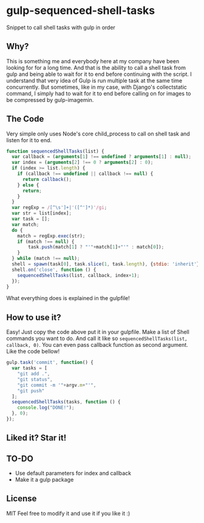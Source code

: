 # gulp-sequenced-shell-tasks
Snippet to call shell tasks with gulp in order

## Why?
This is something me and everybody here at my company have been looking for for a long time.
And that is the ability to call a shell task from gulp and being able to wait for it to end before continuing with the script.
I understand that very idea of Gulp is run multiple task at the same time concurrently.
But sometimes, like in my case, with Django's collectstatic command, I simply had to wait for it to end before calling on for images to be compressed by gulp-imagemin.

## The Code
Very simple only uses Node's core child_process to call on shell task and listen for it to end.
```javascript
function sequencedShellTasks(list) {
  var callback = (arguments[1] !== undefined ? arguments[1] : null);
  var index = (arguments[2] !== 0 ? arguments[2] : 0);
  if (index >= list.length) {
    if (callback !== undefined || callback !== null) {
      return callback();
    } else {
      return;
    }
  }
  var regExp = /[^\s']+|'([^']*)'/gi;
  var str = list[index];
  var task = [];
  var match;
  do {
    match = regExp.exec(str);
    if (match !== null) {
        task.push(match[1] ? "'"+match[1]+"'" : match[0]);
    }
  } while (match !== null);
  shell = spawn(task[0], task.slice(1, task.length), {stdio: 'inherit'});
  shell.on('close', function () {
    sequencedShellTasks(list, callback, index+1);
  });
}
```
What everything does is explained in the gulpfile!

## How to use it?
Easy! Just copy the code above put it in your gulpfile.
Make a list of Shell commands you want to do.
And call it like so `sequencedShellTasks(list, callback, 0)`.
You can even pass callback function as second argument.
Like the code bellow!
```javascript
gulp.task('commit', function() {
  var tasks = [
    "git add .",
    "git status",
    "git commit -m '"+argv.m+"'",
    "git push"
  ];
  sequencedShellTasks(tasks, function () {
    console.log("DONE!");
  }, 0);
});
```

## Liked it? Star it!

## TO-DO
- Use default parameters for index and callback
- Make it a gulp package

## License
MIT
Feel free to modify it and use it if you like it :)
